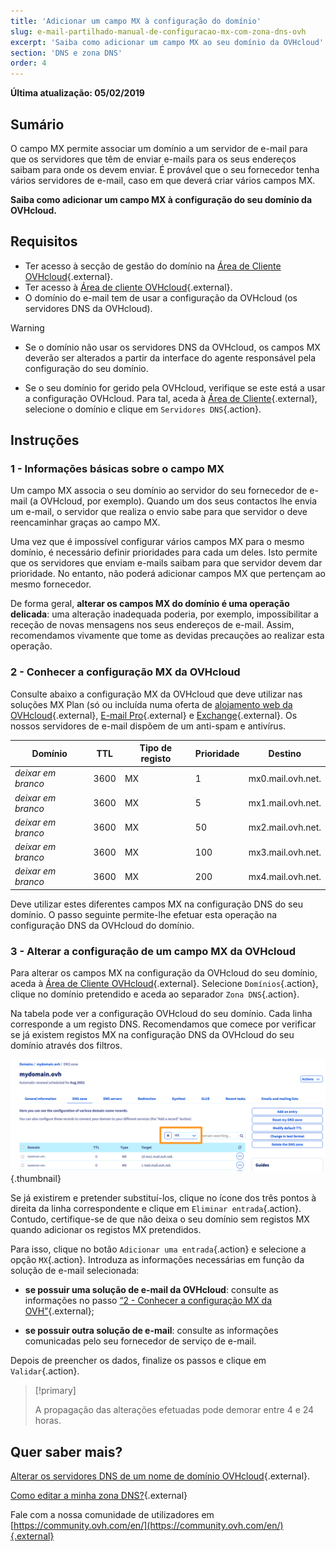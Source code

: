 ```yaml
---
title: 'Adicionar um campo MX à configuração do domínio'
slug: e-mail-partilhado-manual-de-configuracao-mx-com-zona-dns-ovh
excerpt: 'Saiba como adicionar um campo MX ao seu domínio da OVHcloud'
section: 'DNS e zona DNS'
order: 4
---
```


**Última atualização: 05/02/2019**

## Sumário

O campo MX permite associar um domínio a um servidor de e-mail para que os servidores que têm de enviar e-mails para os seus endereços saibam para onde os devem enviar. É provável que o seu fornecedor tenha vários servidores de e-mail, caso em que deverá criar vários campos MX.

**Saiba como adicionar um campo MX à configuração do seu domínio da OVHcloud.**

## Requisitos

- Ter acesso à secção de gestão do domínio na [Área de Cliente OVHcloud](https://www.ovh.com/auth/?action=gotomanager&from=https://www.ovh.pt/&ovhSubsidiary=pt){.external}.
- Ter acesso à [Área de cliente OVHcloud](https://www.ovh.com/auth/?action=gotomanager&from=https://www.ovh.pt/&ovhSubsidiary=pt){.external}.
- O domínio do e-mail tem de usar a configuração da OVHcloud (os servidores DNS da OVHcloud).

> [!warning]
>
> - Se o domínio não usar os servidores DNS da OVHcloud, os campos MX deverão ser alterados a partir da interface do agente responsável pela configuração do seu domínio.
>
> - Se o seu domínio for gerido pela OVHcloud, verifique se este está a usar a configuração OVHcloud. Para tal, aceda à [Área de Cliente](https://www.ovh.com/auth/?action=gotomanager&from=https://www.ovh.pt/&ovhSubsidiary=pt){.external}, selecione o domínio e clique em `Servidores DNS`{.action}.

## Instruções

### 1 - Informações básicas sobre o campo MX

Um campo MX associa o seu domínio ao servidor do seu fornecedor de e-mail (a OVHcloud, por exemplo). Quando um dos seus contactos lhe envia um e-mail, o servidor que realiza o envio sabe para que servidor o deve reencaminhar graças ao campo MX.

Uma vez que é impossível configurar vários campos MX para o mesmo domínio, é necessário definir prioridades para cada um deles. Isto permite que os servidores que enviam e-mails saibam para que servidor devem dar prioridade. No entanto, não poderá adicionar campos MX que pertençam ao mesmo fornecedor.

De forma geral, **alterar os campos MX do domínio é uma operação delicada**: uma alteração inadequada poderia, por exemplo, impossibilitar a receção de novas mensagens nos seus endereços de e-mail. Assim, recomendamos vivamente que tome as devidas precauções ao realizar esta operação.

### 2 - Conhecer a configuração MX da OVHcloud

Consulte abaixo a configuração MX da OVHcloud que deve utilizar nas soluções MX Plan (só ou incluída numa oferta de [alojamento web da OVHcloud](https://www.ovhcloud.com/pt/web-hosting/){.external}, [E-mail Pro](https://www.ovhcloud.com/pt/emails/email-pro/){.external} e [Exchange](https://www.ovh.com/pt/emails/){.external}. Os nossos servidores de e-mail dispõem de um anti-spam e antivírus.

| Domínio            | TTL  | Tipo de registo | Prioridade | Destino           |
| ------------------ | ---- | --------------- | ---------- | ----------------- |
| _deixar em branco_ | 3600 | MX              | 1          | mx0.mail.ovh.net. |
| _deixar em branco_ | 3600 | MX              | 5          | mx1.mail.ovh.net. |
| _deixar em branco_ | 3600 | MX              | 50         | mx2.mail.ovh.net. |
| _deixar em branco_ | 3600 | MX              | 100        | mx3.mail.ovh.net. |
| _deixar em branco_ | 3600 | MX              | 200        | mx4.mail.ovh.net. |

Deve utilizar estes diferentes campos MX na configuração DNS do seu domínio. O passo seguinte permite-lhe efetuar esta operação na configuração DNS da OVHcloud do domínio.

### 3 - Alterar a configuração de um campo MX da OVHcloud

Para alterar os campos MX na configuração da OVHcloud do seu domínio, aceda à [Área de Cliente OVHcloud](https://www.ovh.com/auth/?action=gotomanager&from=https://www.ovh.pt/&ovhSubsidiary=pt){.external}. Selecione `Domínios`{.action}, clique no domínio pretendido e aceda ao separador `Zona DNS`{.action}.

Na tabela pode ver a configuração OVHcloud do seu domínio. Cada linha corresponde a um registo DNS. Recomendamos que comece por verificar se já existem registos MX na configuração DNS da OVHcloud do seu domínio através dos filtros.

![dnsmxrecord](images/mx-records-dns-zone.png){.thumbnail}

Se já existirem e pretender substituí-los, clique no ícone dos três pontos à direita da linha correspondente e clique em `Eliminar entrada`{.action}. Contudo, certifique-se de que não deixa o seu domínio sem registos MX quando adicionar os registos MX pretendidos.

Para isso, clique no botão `Adicionar uma entrada`{.action} e selecione a opção `MX`{.action}. Introduza as informações necessárias em função da solução de e-mail selecionada:

- **se possuir uma solução de e-mail da OVHcloud**: consulte as informações no passo [“2 - Conhecer a configuração MX da OVH”](https://docs.ovh.com/pt/domains/e-mail-partilhado-manual-de-configuracao-mx-com-zona-dns-ovh/#2-conhecer-a-configuracao-mx-da-ovh){.external};

- **se possuir outra solução de e-mail**: consulte as informações comunicadas pelo seu fornecedor de serviço de e-mail.

Depois de preencher os dados, finalize os passos e clique em `Validar`{.action}.

> [!primary]
>
> A propagação das alterações efetuadas pode demorar entre 4 e 24 horas.

## Quer saber mais?

[Alterar os servidores DNS de um nome de domínio OVHcloud](https://docs.ovh.com/pt/domains/partilhado_generalidades_sobre_os_servidores_dns/){.external}.

[Como editar a minha zona DNS?](https://docs.ovh.com/pt/domains/alojamento_partilhado_como_editar_a_minha_zona_dns/){.external}

Fale com a nossa comunidade de utilizadores em [https://community.ovh.com/en/](https://community.ovh.com/en/){.external}
